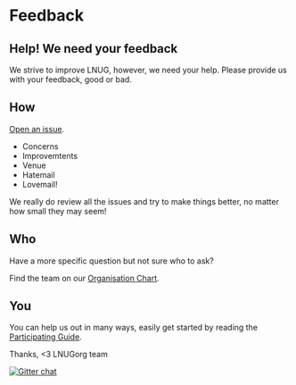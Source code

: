 # Feedback

## Help! We need your feedback
We strive to improve LNUG, however, we need your help.  Please provide us with your feedback, good or bad.  

## How
[Open an issue](https://github.com/lnug/feedback/issues/new). 

- Concerns
- Improvemtents
- Venue
- Hatemail
- Lovemail!

We really do review all the issues and try to make things better, no matter how small they may seem!

## Who
Have a more specific question but not sure who to ask?  

Find the team on our [Organisation Chart](https://github.com/lnug/feedback/blob/master/ORGANISERS.md).

## You
You can help us out in many ways, easily get started by reading the [Participating Guide](https://github.com/lnug/feedback/blob/master/PARTICIPATING.md).


Thanks,
<3 LNUGorg team

[![Gitter chat](https://badges.gitter.im/gitterHQ/gitter.png)](https://gitter.im/lnug/discuss)

